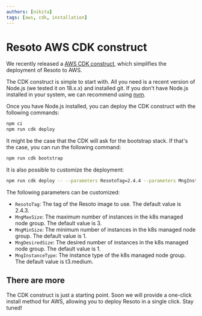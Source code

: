 ```yaml
---
authors: [nikita]
tags: [aws, cdk, installation]
---
```


# Resoto AWS CDK construct

We recently released a [AWS CDK construct](https://eu-central-1.console.aws.amazon.com/cloudformation/home?region=eu-central-1#/stacks/create/review?templateURL=https://resoto-cdk.s3.eu-central-1.amazonaws.com/Resoto_EKS.template&stackName=ResotoEKS), which simplifies the deployment of Resoto to AWS.

The CDK construct is simple to start with. All you need is a recent version of Node.js (we tested it on 18.x.x) and installed git. If you don't have Node.js installed in your system, we can recommend using [nvm](https://github.com/nvm-sh/nvm).

Once you have Node.js installed, you can deploy the CDK construct with the following commands:

```bash
npm ci
npm run cdk deploy
```

It might be the case that the CDK will ask for the bootstrap stack. If that's the case, you can run the following command:

```bash
npm run cdk bootstrap
```

It is also possible to customize the deployment:

```bash
npm run cdk deploy -- --parameters ResotoTag=2.4.4 --parameters MngInstanceType=t3.large
```

The following parameters can be customized:

- `ResotoTag`: The tag of the Resoto image to use. The default value is 2.4.3.
- `MngMaxSize`: The maximum number of instances in the k8s managed node group. The default value is 3.
- `MngMinSize`: The minimum number of instances in the k8s managed node group. The default value is 1.
- `MngDesiredSize`: The desired number of instances in the k8s managed node group. The default value is 1.
- `MngInstanceType`: The instance type of the k8s managed node group. The default value is t3.medium.

## There are more

The CDK construct is just a starting point. Soon we will provide a one-click install method for AWS, allowing you to deploy Resoto in a single click. Stay tuned!
